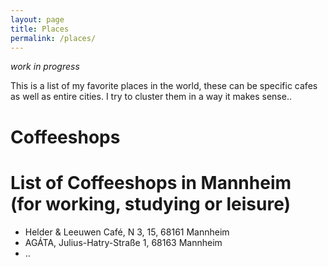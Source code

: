 ```yaml
---
layout: page
title: Places
permalink: /places/
---
```


*work in progress*

This is a list of my favorite places in the world, these can be specific cafes as well as entire cities. I try to cluster them in a way it makes sense..

# Coffeeshops

# List of Coffeeshops in Mannheim (for working, studying or leisure)

* Helder & Leeuwen Café, N 3, 15, 68161 Mannheim
* AGÁTA, Julius-Hatry-Straße 1, 68163 Mannheim
* ..